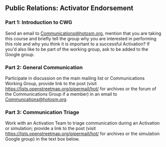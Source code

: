 ## Public Relations: Activator Endorsement

### Part 1: Introduction to CWG
Send an email to Communications@hotosm.org, mention that you are taking this course and briefly tell the group why you are interested in performing this role and why you think it is important to a successful Activation? If you'd also like to be part of the working group, ask to be added to the Google group.

### Part 2: General Communication
Participate in discussion on the main mailing list or Communications Working Group, provide link to the post (visit https://lists.openstreetmap.org/pipermail/hot/ for archives or the forum of the Communications Group if a member) in an email to Communcations@hotosm.org.

### Part 3: Communication Triage
Work with an Activation Team to triage communication during an Activation or simulation; provide a link to the post (visit https://lists.openstreetmap.org/pipermail/hot/ for archives or the simulation Google group) in the text box below.

